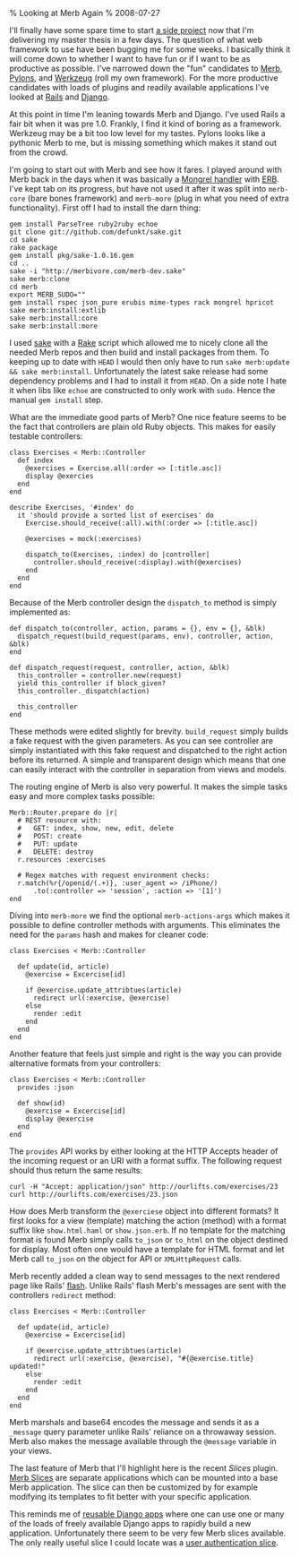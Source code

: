 % Looking at Merb Again
% 2008-07-27

I'll finally have some spare time to start
[a side project][our] now that I'm delivering my master thesis in a few days.
The question of what web framework to use have been bugging me for some weeks.
I basically think it will come down to whether I want to have fun or if I want
to be as productive as possible. I've narrowed down the "fun" candidates to
[Merb][mer], [Pylons][pyl], and [Werkzeug][wer] (roll my own framework). For
the more productive candidates with loads of plugins and readily available
applications I've looked at [Rails][rai] and [Django][dja].

At this point in time I'm leaning towards Merb and Django. I've used Rails a
fair bit when it was pre 1.0. Frankly, I find it kind of boring as a framework.
Werkzeug may be a bit too low level for my tastes. Pylons looks like a
pythonic Merb to me, but is missing something which makes it stand out from
the crowd.

I'm going to start out with Merb and see how it fares.
I played around with Merb back in the days when it was basically a [Mongrel
handler][mha] with [ERB][erb]. I've kept tab on its progress, but have not
used it after it was split into `merb-core` (bare bones framework) and
`merb-more` (plug in what you need of extra functionality). First off I had to
install the darn thing:

    gem install ParseTree ruby2ruby echoe
    git clone git://github.com/defunkt/sake.git
    cd sake
    rake package
    gem install pkg/sake-1.0.16.gem
    cd ..
    sake -i "http://merbivore.com/merb-dev.sake"
    sake merb:clone
    cd merb
    export MERB_SUDO=""
    gem install rspec json_pure erubis mime-types rack mongrel hpricot
    sake merb:install:extlib
    sake merb:install:core
    sake merb:install:more

I used [sake][sak] with a [Rake][rak] script which allowed me to nicely clone
all the needed Merb repos and then build and install packages from them. To
keeping up to date with `HEAD` I would then only have to run
`sake merb:update && sake merb:install`. Unfortunately the latest sake release
had some dependency problems and I had to install it from `HEAD`. On a
side note I hate it when libs like `echoe` are constructed to only work with
`sudo`. Hence the manual `gem install` step.

What are the immediate good parts of Merb? One nice feature seems to be the
fact that controllers are plain old Ruby objects. This
makes for easily testable controllers:

    class Exercises < Merb::Controller
      def index
        @exercises = Exercise.all(:order => [:title.asc])
        display @exercies
      end
    end

    describe Exercises, '#index' do
      it 'should provide a sorted list of exercises' do
        Exercise.should_receive(:all).with(:order => [:title.asc])

        @exercises = mock(:exercises)

        dispatch_to(Exercises, :index) do |controller|
          controller.should_receive(:display).with(@exercises)
        end
      end
    end

Because of the Merb controller design the `dispatch_to` method is simply
implemented as:

    def dispatch_to(controller, action, params = {}, env = {}, &blk)
      dispatch_request(build_request(params, env), controller, action, &blk)
    end

    def dispatch_request(request, controller, action, &blk)
      this_controller = controller.new(request)
      yield this_controller if block_given?
      this_controller._dispatch(action)

      this_controller
    end

These methods were edited slightly for brevity. `build_request` simply builds
a fake request with the given parameters. As you can see controller are simply
instantiated with this fake request and dispatched to the right action before
its returned. A simple and transparent design which means that one can easily
interact with the controller in separation from views and models.

The routing engine of Merb is also very powerful. It makes the simple tasks easy
and more complex tasks possible:

    Merb::Router.prepare do |r|
      # REST resource with:
      #   GET: index, show, new, edit, delete
      #   POST: create
      #   PUT: update
      #   DELETE: destroy
      r.resources :exercises

      # Regex matches with request environment checks:
      r.match(%r{/openid/(.+)}, :user_agent => /iPhone/)
          .to(:controller => 'session', :action => '[1]')
    end

Diving into `merb-more` we find the optional `merb-actions-args` which makes
it possible to define controller methods with arguments. This eliminates the
need for the `params` hash and makes for cleaner code:

    class Exercises < Merb::Controller

      def update(id, article)
        @exercise = Excercise[id]

        if @exercise.update_attribtues(article)
          redirect url(:exercise, @exercise)
        else
          render :edit
        end
      end
    end

Another feature that feels just simple and right is the way you can provide
alternative formats from your controllers:

    class Exercises < Merb::Controller
      provides :json

      def show(id)
        @exercise = Excercise[id]
        display @exercise
      end
    end

The `provides` API works by either looking at the HTTP Accepts header of the
incoming request or an URI with a format suffix. The following request
should thus return the same results:

    curl -H "Accept: application/json" http://ourlifts.com/exercises/23
    curl http://ourlifts.com/exercises/23.json

How does Merb transform the `@exerciese` object into different formats? It
first looks for a view (template) matching the action (method) with a
format suffix like `show.html.haml` or `show.json.erb`. If no template
for the matching format is found Merb simply calls `to_json` or `to_html`
on the object destined for display. Most often one would have a
template for HTML format and let Merb call `to_json` on the object
for API or `XMLHttpRequest` calls.

Merb recently added a clean way to send messages to the next rendered page
like Rails' [flash][fla]. Unlike Rails' flash Merb's messages are sent with
the controllers `redirect` method:

    class Exercises < Merb::Controller

      def update(id, article)
        @exercise = Excercise[id]

        if @exercise.update_attribtues(article)
          redirect url(:exercise, @exercise), "#{@exercise.title} updated!"
        else
          render :edit
        end
      end
    end

Merb marshals and base64 encodes the message and sends it as a
`_message` query parameter unlike Rails' reliance on a throwaway session.
Merb also makes the message available through the `@message` variable in your
views.

The last feature of Merb that I'll highlight here is the recent *Slices*
plugin. [Merb Slices][mes] are separate applications which can be mounted into
a base Merb application. The slice can then be customized by for example
modifying its templates to fit better with your specific application.

This reminds me of [reusable Django apps][rda] where one can use one or many
of the loads of freely available Django apps to rapidly build a new
application. Unfortunately there seem to be very few Merb slices available.
The only really useful slice I could locate was a
[user authentication slice][uas].

[mer]: http://merbivore.com
[pyl]: http://pylonshq.com
[wer]: http://werkzeug.pocoo.org
[rai]: http://rails.org
[dja]: http://djangoproject.com
[mha]: http://mongrel.rubyforge.org/web/mongrel/classes/Mongrel/HttpHandler.html
[erb]: http://www.ruby-doc.org/stdlib/libdoc/erb/rdoc/
[our]: http://ourlifts.com
[sak]: http://github.com/defunkt/sake
[rak]: http://rake.rubyforge.org
[mes]: http://github.com/wycats/merb-more/tree/master/merb-slices
[rda]: http://www.b-list.org/weblog/2007/mar/27/reusable-django-apps/
[uas]: http://github.com/hassox/merb-auth/tree/master
[fla]: http://api.rubyonrails.org/classes/ActionController/Flash.html
